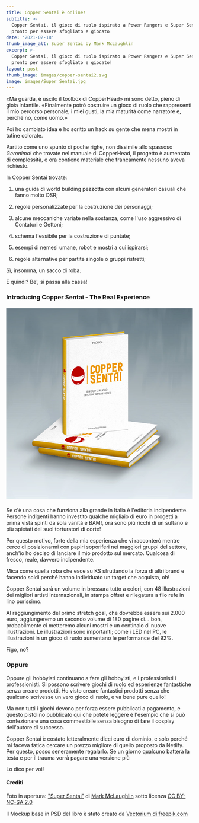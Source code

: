 ```yaml
---
title: Copper Sentai è online!
subtitle: >-
  Copper Sentai, il gioco di ruolo ispirato a Power Rangers e Super Sentai, è
  pronto per essere sfogliato e giocato
date: '2021-02-18'
thumb_image_alt: Super Sentai by Mark McLaughlin
excerpt: >-
  Copper Sentai, il gioco di ruolo ispirato a Power Rangers e Super Sentai, è
  pronto per essere sfogliato e giocato!
layout: post
thumb_image: images/copper-sentai2.svg
image: images/Super Sentai.jpg
---
```

«Ma guarda, è uscito il toolbox di CopperHead» mi sono detto, pieno di gioia infantile. «Finalmente potrò costruire un gioco di ruolo che rappresenti il mio percorso personale, i miei gusti, la mia maturità come narratore e, perché no, come uomo.» 

Poi ho cambiato idea e ho scritto un hack su gente che mena mostri in tutine colorate.

Partito come uno spunto di poche righe, non dissimile allo spassoso *Geronimo!* che trovate nel manuale di CopperHead, il progetto è aumentato di complessità, e ora contiene materiale che francamente nessuno aveva richiesto.

In Copper Sentai trovate:

1.  una guida di world building pezzotta con alcuni generatori casuali che fanno molto OSR;

2.  regole personalizzate per la costruzione dei personaggi;

3.  alcune meccaniche variate nella sostanza, come l'uso aggressivo di Contatori e Gettoni;

4.  schema flessibile per la costruzione di puntate;

5.  esempi di nemesi umane, robot e mostri a cui ispirarsi;

6.  regole alternative per partite singole o gruppi ristretti;

Sì, insomma, un sacco di roba.

E quindi? Be', si passa alla cassa!

### &#xA;**Introducing Copper Sentai - The Real Experience**

#### ![](https://raw.githubusercontent.com/NiobioDato/fierce-rabbit/master/public/images/copper-sentai-book.jpg)

Se c'è una cosa che funziona alla grande in Italia è l'editoria indipendente. Persone indigenti hanno investito qualche migliaio di euro in progetti a prima vista spinti da sola vanità e BAM!, ora sono più ricchi di un sultano e più spietati dei suoi torturatori di corte!

Per questo motivo, forte della mia esperienza che vi racconterò mentre cerco di posizionarmi con papiri soporiferi nei maggiori gruppi del settore, anch'io ho deciso di lanciare il mio prodotto sul mercato. Qualcosa di fresco, reale, davvero indipendente.

Mica come quella roba che esce su KS sfruttando la forza di altri brand e facendo soldi perché hanno individuato un target che acquista, oh!

Copper Sentai sarà un volume in brossura tutto a colori, con 48 illustrazioni dei migliori artisti internazionali, in stampa offset e rilegatura a filo refe in lino purissimo.

Al raggiungimento del primo stretch goal, che dovrebbe essere sui 2.000 euro, aggiungeremo un secondo volume di 180 pagine di... boh, probabilmente ci metteremo alcuni mostri e un centinaio di nuove illustrazioni. Le illustrazioni sono importanti; come i LED nel PC, le illustrazioni in un gioco di ruolo aumentano le performance del 92%.

Figo, no?

### Oppure

Oppure gli hobbyisti continuano a fare gli hobbyisti, e i professionisti i professionisti. Si possono scrivere giochi di ruolo ed esperienze fantastiche senza creare prodotti. Ho visto creare fantastici prodotti senza che qualcuno scrivesse un vero gioco di ruolo, e va bene pure quello! 

Ma non tutti i giochi devono per forza essere pubblicati a pagamento, e questo pistolino pubblicato qui che potete leggere è l'esempio che si può confezionare una cosa commestibile senza bisogno di fare il cosplay dell'autore di successo. 

Copper Sentai è costato letteralmente dieci euro di dominio, e solo perché mi faceva fatica cercare un prezzo migliore di quello proposto da Netlify. Per questo, posso seneramente regalarlo. Se un giorno qualcuno batterà la testa e per il trauma vorrà pagare una versione più 

Lo dico per voi!


#### Crediti

Foto in apertura: ["Super Sentai"](https://www.flickr.com/photos/51035737977@N01/10884793153) di [Mark McLaughlin](https://www.flickr.com/photos/51035737977@N01) sotto licenza [CC BY-NC-SA 2.0](https://creativecommons.org/licenses/by-nc-sa/2.0/?ref=ccsearch\&atype=rich)

Il Mockup base in PSD del libro è stato creato da <a href='https://www.freepik.com/psd/mockup'> Vectorium di freepik.com</a>
